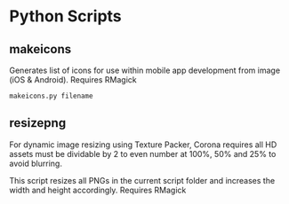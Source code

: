 Python Scripts
==============


makeicons
---------

Generates list of icons for use within mobile app development from image (iOS & Android).
Requires RMagick

    makeicons.py filename


resizepng
---------

For dynamic image resizing using Texture Packer, Corona requires all HD assets must be 
dividable by 2 to even number at 100%, 50% and 25% to avoid blurring. 

This script resizes all PNGs in the current script folder and increases the width and 
height accordingly. Requires RMagick